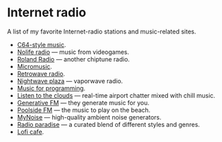 # Internet radio

A list of my favorite Internet-radio stations and music-related sites.

* [C64-style music](https://kohina.duckdns.org/streamplayer.html).
* [Nolife radio](https://nolife-radio.com/) — music from videogames.
* [Roland Radio](https://rolandradio.net/) — another chiptune radio.
* [Micromusic](https://www.micromusic.net/office.php3).
* [Retrowave radio](https://retrowave.ru/).
* [Nightwave plaza](https://plaza.one/) — vaporwave radio.
* [Music for programming](https://musicforprogramming.net/).
* [Listen to the clouds](http://listentothe.cloud/) — real-time airport chatter mixed with chill music.
* [Generative FM](https://play.generative.fm/browse) — they generate music for you.
* [Poolside FM](https://poolsuite.net/) — the music to play on the beach.
* [MyNoise](https://mynoise.net/noiseMachines.php) — high-quality ambient noise generators.
* [Radio paradise](https://radioparadise.com/player) — a curated blend of different styles and genres.
* [Lofi cafe](https://www.lofi.cafe/).

